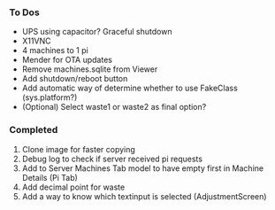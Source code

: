 ### To Dos
* UPS using capacitor? Graceful shutdown
* X11VNC
* 4 machines to 1 pi
* Mender for OTA updates
* Remove machines.sqlite from Viewer
* Add shutdown/reboot button
* Add automatic way of determine whether to use FakeClass (sys.platform?)
* (Optional) Select waste1 or waste2 as final option?

### Completed
1. Clone image for faster copying
2. Debug log to check if server received pi requests
3. Add to Server Machines Tab model to have empty first in Machine Details (Pi Tab)
4. Add decimal point for waste
5. Add a way to know which textinput is selected (AdjustmentScreen)
